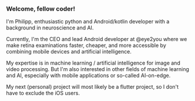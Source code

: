 ### Welcome, fellow coder!
I'm Philipp, enthusiastic python and Android/kotlin developer with a background in neuroscience and AI.

Currently, I'm the CEO and lead Android developer at @eye2you where we make retina examinations faster, cheaper, and more accessible by combining mobile devices and artificial intelligence.

My expertise is in machine learning / artificial intelligence for image and video processing. But I'm also interested in other fields of machine learning and AI, especially with mobile applications or so-called AI-on-edge. 

My next (personal) project will most likely be a flutter project, so I don't have to exclude the iOS users.

<!--
**phillies/phillies** is a ✨ _special_ ✨ repository because its `README.md` (this file) appears on your GitHub profile.

Here are some ideas to get you started:

- 🔭 I’m currently working on ...
- 🌱 I’m currently learning ...
- 👯 I’m looking to collaborate on ...
- 🤔 I’m looking for help with ...
- 💬 Ask me about ...
- 📫 How to reach me: ...
- 😄 Pronouns: ...
- ⚡ Fun fact: ...
-->
